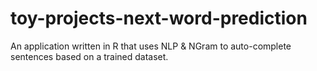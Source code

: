 # toy-projects-next-word-prediction
An application written in R that uses NLP &amp; NGram to auto-complete sentences based on a trained dataset.
